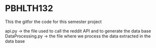 # PBHLTH132
This the gitfor the code for this semester project 

api.py -> the file used to call the reddit API and to generate the data base
DataProcessing.py -> the file where we process the data extracted in the data base 
